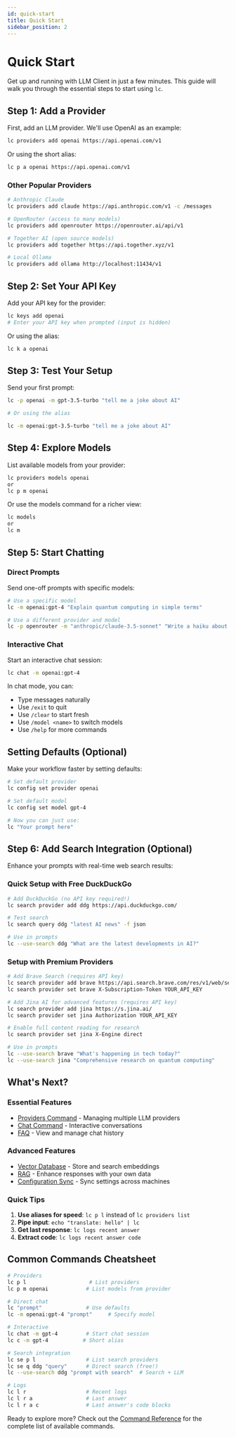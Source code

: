 ```yaml
---
id: quick-start
title: Quick Start
sidebar_position: 2
---
```


# Quick Start

Get up and running with LLM Client in just a few minutes. This guide will walk you through the essential steps to start using `lc`.

## Step 1: Add a Provider

First, add an LLM provider. We'll use OpenAI as an example:

```bash
lc providers add openai https://api.openai.com/v1
```

Or using the short alias:

```bash
lc p a openai https://api.openai.com/v1
```

### Other Popular Providers

```bash
# Anthropic Claude
lc providers add claude https://api.anthropic.com/v1 -c /messages

# OpenRouter (access to many models)
lc providers add openrouter https://openrouter.ai/api/v1

# Together AI (open source models)
lc providers add together https://api.together.xyz/v1

# Local Ollama
lc providers add ollama http://localhost:11434/v1
```

## Step 2: Set Your API Key

Add your API key for the provider:

```bash
lc keys add openai
# Enter your API key when prompted (input is hidden)
```

Or using the alias:

```bash
lc k a openai
```

## Step 3: Test Your Setup

Send your first prompt:

```bash
lc -p openai -m gpt-3.5-turbo "tell me a joke about AI"

# Or using the alias

lc -m openai:gpt-3.5-turbo "tell me a joke about AI"
```

## Step 4: Explore Models

List available models from your provider:

```bash
lc providers models openai
or
lc p m openai
```

Or use the models command for a richer view:

```bash
lc models
or 
lc m
```

## Step 5: Start Chatting

### Direct Prompts

Send one-off prompts with specific models:

```bash
# Use a specific model
lc -m openai:gpt-4 "Explain quantum computing in simple terms"

# Use a different provider and model
lc -p openrouter -m "anthropic/claude-3.5-sonnet" "Write a haiku about coding"
```

### Interactive Chat

Start an interactive chat session:

```bash
lc chat -m openai:gpt-4
```

In chat mode, you can:

- Type messages naturally
- Use `/exit` to quit
- Use `/clear` to start fresh
- Use `/model <name>` to switch models
- Use `/help` for more commands

## Setting Defaults (Optional)

Make your workflow faster by setting defaults:

```bash
# Set default provider
lc config set provider openai

# Set default model
lc config set model gpt-4

# Now you can just use:
lc "Your prompt here"
```

## Step 6: Add Search Integration (Optional)

Enhance your prompts with real-time web search results:

### Quick Setup with Free DuckDuckGo

```bash
# Add DuckDuckGo (no API key required!)
lc search provider add ddg https://api.duckduckgo.com/

# Test search
lc search query ddg "latest AI news" -f json

# Use in prompts
lc --use-search ddg "What are the latest developments in AI?"
```

### Setup with Premium Providers

```bash
# Add Brave Search (requires API key)
lc search provider add brave https://api.search.brave.com/res/v1/web/search
lc search provider set brave X-Subscription-Token YOUR_API_KEY

# Add Jina AI for advanced features (requires API key)
lc search provider add jina https://s.jina.ai/
lc search provider set jina Authorization YOUR_API_KEY

# Enable full content reading for research
lc search provider set jina X-Engine direct

# Use in prompts
lc --use-search brave "What's happening in tech today?"
lc --use-search jina "Comprehensive research on quantum computing"
```

## What's Next?

### Essential Features

- [Providers Command](/commands/providers) - Managing multiple LLM providers
- [Chat Command](/commands/chat) - Interactive conversations
- [FAQ](/faq) - View and manage chat history

### Advanced Features

- [Vector Database](/advanced/vector-database) - Store and search embeddings
- [RAG](/advanced/rag) - Enhance responses with your own data
- [Configuration Sync](/advanced/sync) - Sync settings across machines

### Quick Tips

1. **Use aliases for speed**: `lc p l` instead of `lc providers list`
2. **Pipe input**: `echo "translate: hello" | lc`
3. **Get last response**: `lc logs recent answer`
4. **Extract code**: `lc logs recent answer code`

## Common Commands Cheatsheet

```bash
# Providers
lc p l                    # List providers
lc p m openai            # List models from provider

# Direct chat
lc "prompt"              # Use defaults
lc -m openai:gpt-4 "prompt"     # Specify model

# Interactive
lc chat -m gpt-4         # Start chat session
lc c -m gpt-4           # Short alias

# Search integration
lc se p l                # List search providers
lc se q ddg "query"      # Direct search (free!)
lc --use-search ddg "prompt with search"  # Search + LLM

# Logs
lc l r                   # Recent logs
lc l r a                 # Last answer
lc l r a c               # Last answer's code blocks
```

Ready to explore more? Check out the [Command Reference](/commands/overview) for the complete list of available commands.
